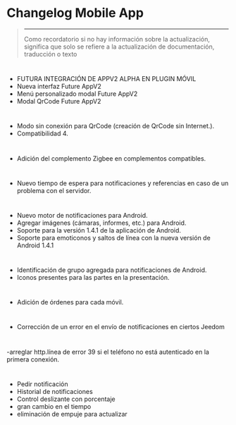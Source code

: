 # Changelog Mobile App

>****
>
>Como recordatorio si no hay información sobre la actualización, significa que solo se refiere a la actualización de documentación, traducción o texto

# 

- FUTURA INTEGRACIÓN DE APPV2 ALPHA EN PLUGIN MÓVIL
- Nueva interfaz Future AppV2
- Menú personalizado modal Future AppV2
- Modal QrCode Future AppV2

# 

- Modo sin conexión para QrCode (creación de QrCode sin Internet.).
- Compatibilidad 4.

# 

- Adición del complemento Zigbee en complementos compatibles.

# 

- Nuevo tiempo de espera para notificaciones y referencias en caso de un problema con el servidor.

# 

- Nuevo motor de notificaciones para Android.
- Agregar imágenes (cámaras, informes, etc.) para Android.
- Soporte para la versión 1.4.1 de la aplicación de Android.
- Soporte para emoticonos y saltos de línea con la nueva versión de Android 1.4.1

# 

- Identificación de grupo agregada para notificaciones de Android.
- Iconos presentes para las partes en la presentación.

# 

- Adición de órdenes para cada móvil.

# 

- Corrección de un error en el envío de notificaciones en ciertos Jeedom

# 

-arreglar http.línea de error 39 si el teléfono no está autenticado en la primera conexión.

# 

- Pedir notificación
- Historial de notificaciones
- Control deslizante con porcentaje
- gran cambio en el tiempo
- eliminación de empuje para actualizar
